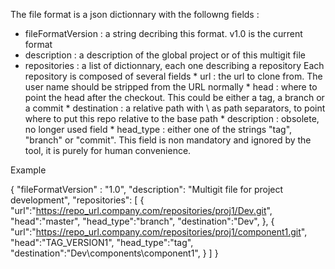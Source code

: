 The file format is a json dictionnary with the followng fields :

*   fileFormatVersion : a string decribing this format. v1.0 is the current format
*   description : a description of the global project or of this multigit file
*   repositories : a list of dictionnary, each one describing a repository
        Each repository is composed of several fields
        * url : the url to clone from. The user name should be stripped from the URL normally
        * head : where to point the head after the checkout. This could be either a tag, a branch or a commit
        * destination : a relative path with \ as path separators, to point where to put this repo relative to the base path
        * description : obsolete, no longer used field
        * head_type : either one of the strings "tag", "branch" or "commit". This field is non mandatory and ignored by the tool, it is purely for human convenience.


Example

{
    "fileFormatVersion" : "1.0",
    "description": "Multigit file for project development",
    "repositories": [
        {
            "url":"https://repo_url.company.com/repositories/proj1/Dev.git",
            "head":"master",
            "head_type":"branch",
            "destination":"Dev",
        },
        {
            "url":"https://repo_url.company.com/repositories/proj1/component1.git",
            "head":"TAG_VERSION1",
            "head_type":"tag",
            "destination":"Dev\components\component1",
        }
    ]
}
